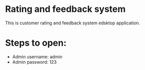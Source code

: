 # Rating and feedback system 
This is customer rating and feedback system edsktop application. 

# Steps to open:

- Admin username: admin
- Admin password: 123

